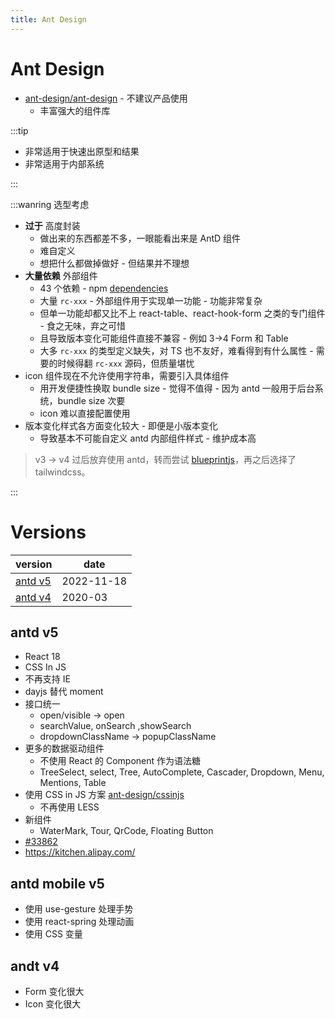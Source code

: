 ```yaml
---
title: Ant Design
---
```


# Ant Design
- [ant-design/ant-design](https://github.com/ant-design/ant-design) - 不建议产品使用
  - 丰富强大的组件库

:::tip

- 非常适用于快速出原型和结果
- 非常适用于内部系统

:::

:::wanring 选型考虑

- **过于** 高度封装
  - 做出来的东西都差不多，一眼能看出来是 AntD 组件
  - 难自定义
  - 想把什么都做掉做好 - 但结果并不理想
- **大量依赖** 外部组件
  - 43 个依赖 - npm [dependencies](https://www.npmjs.com/package/antd?activeTab=dependencies)
  - 大量 `rc-xxx` - 外部组件用于实现单一功能 - 功能非常复杂
  - 但单一功能却都又比不上 react-table、react-hook-form 之类的专门组件 - 食之无味，弃之可惜
  - 且导致版本变化可能组件直接不兼容 - 例如 3->4 Form 和 Table
  - 大多 `rc-xxx` 的类型定义缺失，对 TS 也不友好，难看得到有什么属性 - 需要的时候得翻 `rc-xxx` 源码，但质量堪忧
- icon 组件现在不允许使用字符串，需要引入具体组件
  - 用开发便捷性换取 bundle size - 觉得不值得 - 因为 antd 一般用于后台系统，bundle size 次要
  - icon 难以直接配置使用
- 版本变化样式各方面变化较大 - 即便是小版本变化
  - 导致基本不可能自定义 antd 内部组件样式 - 维护成本高

> v3 -> v4 过后放弃使用 antd，转而尝试 [blueprintjs](./blueprint.md)，再之后选择了 tailwindcss。

:::

# Versions

| version             | date       |
| ------------------- | ---------- |
| [antd v5](#antd-v5) | 2022-11-18 |
| [antd v4](#antd-v4) | 2020-03    |

## antd v5

- React 18
- CSS In JS
- 不再支持 IE
- dayjs 替代 moment
- 接口统一
  - open/visible -> open
  - searchValue, onSearch ,showSearch
  - dropdownClassName -> popupClassName
- 更多的数据驱动组件
  - 不使用 React 的 Component 作为语法糖
  - TreeSelect, select, Tree, AutoComplete, Cascader, Dropdown, Menu, Mentions, Table
- 使用 CSS in JS 方案 [ant-design/cssinjs](https://github.com/ant-design/cssinjs)
  - 不再使用 LESS
- 新组件
  - WaterMark, Tour, QrCode, Floating Button
- [#33862](https://github.com/ant-design/ant-design/issues/33862)
- https://kitchen.alipay.com/

## antd mobile v5

- 使用 use-gesture 处理手势
- 使用 react-spring 处理动画
- 使用 CSS 变量

## andt v4

- Form 变化很大
- Icon 变化很大

